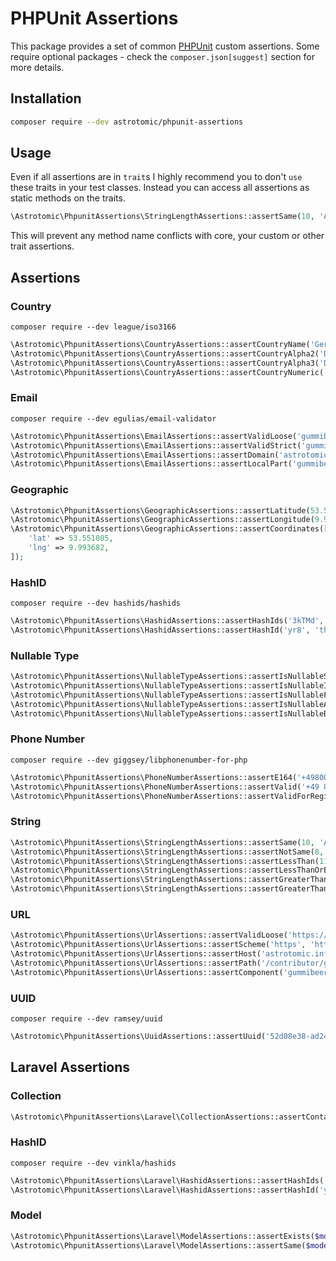 # PHPUnit Assertions

This package provides a set of common [PHPUnit](https://phpunit.de/) custom assertions.
Some require optional packages - check the `composer.json[suggest]` section for more details.

## Installation

```bash
composer require --dev astrotomic/phpunit-assertions
```

## Usage

Even if all assertions are in `trait`s I highly recommend you to don't `use` these traits in your test classes.
Instead you can access all assertions as static methods on the traits.

```php
\Astrotomic\PhpunitAssertions\StringLengthAssertions::assertSame(10, 'Astrotomic');
```

This will prevent any method name conflicts with core, your custom or other trait assertions.

## Assertions

### Country

`composer require --dev league/iso3166`

```php
\Astrotomic\PhpunitAssertions\CountryAssertions::assertCountryName('Germany');
\Astrotomic\PhpunitAssertions\CountryAssertions::assertCountryAlpha2('DE');
\Astrotomic\PhpunitAssertions\CountryAssertions::assertCountryAlpha3('DEU');
\Astrotomic\PhpunitAssertions\CountryAssertions::assertCountryNumeric('276');
```

### Email

`composer require --dev egulias/email-validator`

```php
\Astrotomic\PhpunitAssertions\EmailAssertions::assertValidLoose('gummibeer@astrotomic.info');
\Astrotomic\PhpunitAssertions\EmailAssertions::assertValidStrict('gummibeer@astrotomic.info');
\Astrotomic\PhpunitAssertions\EmailAssertions::assertDomain('astrotomic.info', 'gummibeer@astrotomic.info');
\Astrotomic\PhpunitAssertions\EmailAssertions::assertLocalPart('gummibeer', 'gummibeer@astrotomic.info');
```

### Geographic

```php
\Astrotomic\PhpunitAssertions\GeographicAssertions::assertLatitude(53.551085);
\Astrotomic\PhpunitAssertions\GeographicAssertions::assertLongitude(9.993682);
\Astrotomic\PhpunitAssertions\GeographicAssertions::assertCoordinates([
    'lat' => 53.551085,
    'lng' => 9.993682,
]);
```

### HashID

`composer require --dev hashids/hashids`

```php
\Astrotomic\PhpunitAssertions\HashidAssertions::assertHashIds('3kTMd', 2, 'this is my salt');
\Astrotomic\PhpunitAssertions\HashidAssertions::assertHashId('yr8', 'this is my salt');
```

### Nullable Type

```php
\Astrotomic\PhpunitAssertions\NullableTypeAssertions::assertIsNullableString('Astrotomic');
\Astrotomic\PhpunitAssertions\NullableTypeAssertions::assertIsNullableInt(42);
\Astrotomic\PhpunitAssertions\NullableTypeAssertions::assertIsNullableFloat(42.5);
\Astrotomic\PhpunitAssertions\NullableTypeAssertions::assertIsNullableArray(['Astrotomic' => 'Gummibeer']);
\Astrotomic\PhpunitAssertions\NullableTypeAssertions::assertIsNullableBool(true);
```

### Phone Number

`composer require --dev giggsey/libphonenumber-for-php`

```php
\Astrotomic\PhpunitAssertions\PhoneNumberAssertions::assertE164('+498001110550');
\Astrotomic\PhpunitAssertions\PhoneNumberAssertions::assertValid('+49 800 - 111 0 550');
\Astrotomic\PhpunitAssertions\PhoneNumberAssertions::assertValidForRegion('+49 800 - 111 0 550', 'DE');
```

### String

```php
\Astrotomic\PhpunitAssertions\StringLengthAssertions::assertSame(10, 'Astrotomic');
\Astrotomic\PhpunitAssertions\StringLengthAssertions::assertNotSame(8, 'Astrotomic');
\Astrotomic\PhpunitAssertions\StringLengthAssertions::assertLessThan(11, 'Astrotomic');
\Astrotomic\PhpunitAssertions\StringLengthAssertions::assertLessThanOrEqual(10, 'Astrotomic');
\Astrotomic\PhpunitAssertions\StringLengthAssertions::assertGreaterThan(9, 'Astrotomic');
\Astrotomic\PhpunitAssertions\StringLengthAssertions::assertGreaterThanOrEqual(10, 'Astrotomic');
```

### URL

```php
\Astrotomic\PhpunitAssertions\UrlAssertions::assertValidLoose('https://astrotomic.info');
\Astrotomic\PhpunitAssertions\UrlAssertions::assertScheme('https', 'https://astrotomic.info');
\Astrotomic\PhpunitAssertions\UrlAssertions::assertHost('astrotomic.info', 'https://astrotomic.info');
\Astrotomic\PhpunitAssertions\UrlAssertions::assertPath('/contributor/gummibeer/', 'https://astrotomic.info/contributor/gummibeer/');
\Astrotomic\PhpunitAssertions\UrlAssertions::assertComponent('gummibeer', 'https://gummibeer@astrotomic.info', PHP_URL_USER);
```

### UUID

`composer require --dev ramsey/uuid`

```php
\Astrotomic\PhpunitAssertions\UuidAssertions::assertUuid('52d08e38-ad24-4960-af02-22e0f7e0db8d');
```

## Laravel Assertions

### Collection

```php
\Astrotomic\PhpunitAssertions\Laravel\CollectionAssertions::assertContains($collection, 'Astrotomic');
```

### HashID

`composer require --dev vinkla/hashids`

```php
\Astrotomic\PhpunitAssertions\Laravel\HashidAssertions::assertHashIds('3kTMd', 2);
\Astrotomic\PhpunitAssertions\Laravel\HashidAssertions::assertHashId('yr8');
```

### Model

```php
\Astrotomic\PhpunitAssertions\Laravel\ModelAssertions::assertExists($model);
\Astrotomic\PhpunitAssertions\Laravel\ModelAssertions::assertSame($model, User::first());
```